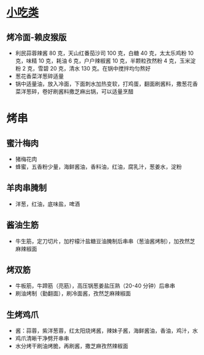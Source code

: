 # [小吃类](https://github.com/shiyang07ca/shiyang07ca.github.io/issues/6)

## 烤冷面-赖皮猴版
- 利民蒜蓉辣酱 80 克，天山红番茄沙司 100 克，白糖 40 克，太太乐鸡粉 10 克，味精 10 克，耗油 6 克，户户辣椒酱 10 克，半颗粒孜然粉 4 克，玉米淀粉 2 克，雪碧 20 克，清水 130 克。在锅中搅拌均匀熬好
- 葱花香菜洋葱碎适量
- 锅中适量油，放入冷面，下面刺水加热变软，打鸡蛋，翻面刷酱料，撒葱花香菜洋葱碎，卷好刷酱料撒芝麻出锅，可以适量烹醋


# 烤串
## 蜜汁梅肉
- 猪梅花肉
- 蜂蜜，五香粉少量，海鲜酱油，香料油，红油，腐乳汁，葱姜水，淀粉

## 羊肉串腌制
- 洋葱，红油，底味盐，啤酒


## 酱油生筋
- 牛生筋，定刀切片，加柠檬汁盐糖豆油腌制后串串（葱油酱烤制），加孜然芝麻辣椒面
## 烤双筋
- 牛板筋，牛蹄筋（亮筋），高压锅葱姜盐压熟（20-40 分钟）后串串
- 刷油烤制（勤翻面），刷冷面酱，孜然芝麻辣椒面

## 生烤鸡爪
- 酱：蒜蓉，紫洋葱蓉，红太阳烧烤酱，辣妹子酱，海鲜酱油，香油，鸡汁，水
- 鸡爪清晰干净劈开串串
- 水分烤干刷油烤脆，再刷酱，撒芝麻孜然辣椒面





